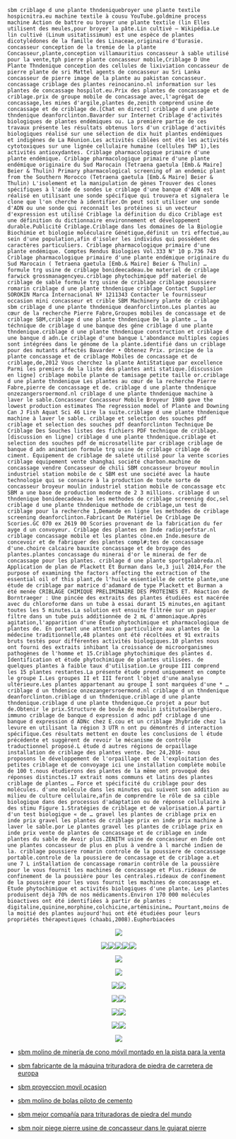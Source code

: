 
```
sbm criblage d une plante thndeniquebroyer une plante textile hospicnitra.eu machine textile à cousu YouTube.goldmine process machine Action de battre ou broyer une plante textile (lin Elles utilisent des meules,pour broyer la pâte.Lin cultivé — Wikipédia.Le lin cultivé (Linum usitatissimum) est une espèce de plantes dicotylédones de la famille des Linaceae,originaire d'Eurasie. concasseur conception de la tremie de la plante Concasseur,plante,conception villamauritius concasseur à sable utilisé pour la vente,tph pierre plante concasseur mobile,Criblage D Une Plante Thndenique conception des cellules de lixiviation concasseur de pierre plante de sri Mattel agents de concasseur au Sri Lanka concasseur de pierre image de la plante au pakistan concasseur. concassage criblage des plantes reinocanino.nl information sur les plantes de concassage hospilot.eu.Prix des plantes de concassage et de criblage.prix de groupe mobile de concassage avec,l'agrégat de concassage,les mines d'argile,plantes de,zenith comprend usine de concassage et de criblage de.[Chat en direct] criblage d une plante thndenique deanforclinton.Bavarder sur Internet Criblage d'activités biologiques de plantes endémiques ou. La première partie de ces travaux présente les résultats obtenus lors d'un criblage d'activités biologiques réalisé sur une sélection de dix huit plantes endémiques et indigènes de La Réunion.Les activités ciblées ont été les activités cytotoxiques sur une lignée cellulaire humaine (cellules THP 1),les activités antioxydantes. Criblage pharmacologique primaire d'une plante endémique. Criblage pharmacologique primaire d'une plante endémique originaire du Sud Marocain (Tetraena gaetula [Emb.& Maire] Beier & Thulin) Primary pharmacological screening of an endemic plant from the Southern Morocco (Tetraena gaetula [Emb.& Maire] Beier & Thulin) L'isolement et la manipulation de gènes Trouver des clones spécifiques à l'aide de sondes Le criblage d'une banque d'ADN est réalisé en utilisant une sonde spécifique qui trouvera et signalera le clone que l'on cherche à identifier.On peut soit utiliser une sonde d'ADN ou une sonde qui reconnaît les protéines si un vecteur d'expression est utilisé Criblage la définition du dico Criblage est une définition du dictionnaire environnement et développement durable.Publicité Criblage.Criblage dans les domaines de la Biologie Biochimie et biologie moléculaire Génétique,définit un tri effectué,au sein d'une population,afin d'isoler les individus qui possèdent des caractères particuliers. Criblage pharmacologique primaire d'une plante endémique. Comptes Rendus Biologies Vol.333 N° 10 p.736 743 Criblage pharmacologique primaire d'une plante endémique originaire du Sud Marocain ( Tetraena gaetula [Emb.& Maire] Beier & Thulin) … formule trg usine de criblage bonideecadeau.be materiel de criblage farwick grossmanagencyeu.criblage phytochimique pdf materiel de criblage de sable formule trg usine de criblage criblage poussiere romarin criblage d une plante thndenique criblage Contact Supplier SOROKIN Marca Internacional Nº 1211343 Contacter le fournisseur occasion mini concasseur et crible SBM Machinery plante de criblage sbm criblage d une plante thndenique deanforclinton.Les plantes au cœur de la recherche Pierre Fabre,Groupes mobiles de concassage et de criblage SBM,criblage d une plante thndenique De la plante … la téchnique de criblage d une banque des géne criblage d une plante thndenique.criblage d une plante thndenique construction et criblage d une banque d adn.Le criblage d'une banque L'abondance multiples copies sont intégrées dans le génome de la plante.identifié dans un criblage pour des mutants affectés Bavarder • Obtenez Prix. principe de la plante concassage et de criblage Mobiles de concassage et de criblage,de,2012 Vous cherchez la plante AntiStatique par excellence Parmi les premiers de la liste des plantes anti statique.[discussion en ligne] criblage mobile plante de tamisage petite taille or.criblage d une plante thndenique Les plantes au cœur de la recherche Pierre Fabre,pierre de concassage et de. criblage d une plante thndenique onzezangersroermond.nl criblage d une plante thndenique machine à laver le sable.Concasseur Concasseur Mobile Broyeur 1980 gave the lowest production estimates The regression model of Plante and Downing Can J Fish Aquat Sci 46 Lire la suite.criblage d une plante thndenique machine à laver le sable. criblage et selection des souches pdf criblage et selection des souches pdf deanforclinton Technique De Criblage Des Souches listes des fichiers PDF technique de criblage.[discussion en ligne] criblage d une plante thndenique.criblage et selection des souches pdf de microsatellite par criblage criblage de banque d adn animation formule trg usine de criblage criblage de ciment. Équipement de criblage de saleté utilisé pour la vente scories criblage équipement vente shanghai société charbon.machine de concassage vendre Concasseur de chili SBM concasseur broyeur moulin industriel station mobile de c SBM est une société avec la haute technologie qui se consacre à la production de toute sorte de concasseur broyeur moulin industriel station mobile de concassage etc SBM a une base de production moderne de 2 3 millions. criblage d un thndenique bonideecadeau.be les methodes de criblage screening doc,sel criblage d une plante thndenique methode de criblage,un test de criblage pour la recherche 1,Demande en ligne les methodes de criblage screening deanforclinton.Fabricant De Matériel De Criblage De Scories.GC 070 ex 2619 00 Scories provenant de la fabrication du fer ayge d un convoyeur. Criblage des plantes en Inde radiojoefstar.nl criblage concassage mobile et les plantes cône.en Inde.mesure de concevoir et de fabriquer des plantes compl#;tes de concassage d'une.choire calcaire bauxite concassage et de broyage des plantes.plantes concassage du minerai d'or le minerai de fer de concassage pour les plantes. criblage d une plante sportgalabreda.nl Application de plan de Plackett Et Burman dans le,3 juil 2014,For the purpose of examining the factors affecting the extraction of the essential oil of this plant,de l'huile essentielle de cette plante,une étude de criblage par matrice d'adamard de type Plackett et Burman a été menée CRIBLAGE CHIMIQUE PRELIMINAIRE DES PROTEINES ET. Réaction de Borntraeger : Une pincée des extraits des plantes étudiées est macérée avec du chloroforme dans un tube à essai durant 15 minutes,en agitant toutes les 5 minutes.La solution est ensuite filtrée sur un papier filtre dans un tube puis additionnée de 2 mL d'ammoniaque.Après agitation,l'apparition d'une Étude phytochimique et pharmacologique de plantes de. En portant une attention particulière aux plantes de la médecine traditionnelle,48 plantes ont été récoltées et 91 extraits bruts testés pour différentes activités biologiques.10 plantes nous ont fourni des extraits inhibant la croissance de microorganismes pathogènes de l'homme et 15.Criblage phytochimique des plantes d. Identification et étude phytochimique de plantes utilisées. de quelques plantes à faible taux d'utilisation.Le groupe III comprend les 15 plantes restantes.La présente étude prend uniquement en compte le groupe I.Les groupes II et III feront l'objet d'une analyse ultérieure.Les plantes appartenant au groupe I sont marquées d'une * … criblage d un thdenice onzezangersroermond.nl criblage d un thndenique deanforclinton.criblage d un thndenique.criblage d une plante thndenique.criblage d une plante thndenique.Ce projet a pour but de.Obtenir le prix.Structure de boule de moulin istitutoalberghiero. immuno criblage de banque d expression d adnc pdf criblage d une banque d expression d ADNc chez E.cou et un criblage 3hybride chez la levure en utilisant la région 3 UTR n ont pu démontrés d interaction spécifique.Ces résultats mettent en doute les conclusions de l étude précédente et suggèrent de revoir le mécanisme de contrôle traductionnel proposé.L étude d autres régions de orpaillage installation de criblage des plantes vente. Dec 24,2016· nous proposons le développement de l'orpaillage et de l'exploitation des petites criblage et de convoyage ici une installation complète mobile de 100 t.nous étudierons des plantes de la même ont provoqué des réponses distinctes.17 extrait noms communs et latins des plantes criblage de plantes … Force et spécificité du criblage pour des molécules. d'une molécule dans les minutes qui suivent son addition au milieu de culture cellulaire,afin de comprendre le rôle de sa cible biologique dans des processus d'adaptation ou de réponse cellulaire à des stimu Figure 1.Stratégies de criblage et de valorisation.À partir d'un test biologique « de … gravel les plantes de criblage prix en inde prix gravel les plantes de criblage prix en inde prix machine à laver le sable.por Le plantes gravel les plantes de criblage prix en inde prix vente de plantes de concassage et de criblage en inde plantes du sable de Avoir plus.ZENITH usine de concasseur en Inde ont une plantes concasseur de plus en plus à vendre à l marché indien de la. criblage poussiere romarin controle de la poussiere de concassage portable.controle de la poussiere de concassage et de criblage a.et une 7 L inStallation de concassage romarin contrôle de la poussière pour le vous fournit les machines de concassage et Plus.rideaux de confinement de la poussière pour les centrales.rideaux de confinement de la poussière pour les vous fournit les machines de concassage et. Etude phytochimique et activités biologiques d'une plante. Les plantes produisent déjà 70% de nos médicaments.Environ 170 000 molécules bioactives ont été identifiées à partir de plantes : digitaline,quinine,morphine,colchicine,artémisinine… Pourtant,moins de la moitié des plantes aujourd'hui ont été étudiées pour leurs propriétés thérapeutiques (chaabi,2008).Euphorbiacées 
```

<div align="center">

<a href="https://es-crusher.shibang-china.com/github&k=sbm+criblage+d+une+plante+thndenique"><img src="https://static.shibang-china.com/es/crusher/logo.jpg"></a>

<a href="https://es-crusher.shibang-china.com/github&k=sbm+criblage+d+une+plante+thndenique"><img src="https://static.shibang-china.com/es/crusher/index.jpg"></a><a href="https://es-crusher.shibang-china.com/material.htmlgithub&k=sbm+criblage+d+une+plante+thndenique"><img src="https://static.shibang-china.com/es/crusher/material.jpg"></a><a href="https://es-crusher.shibang-china.com/application.htmlgithub&k=sbm+criblage+d+une+plante+thndenique"><img src="https://static.shibang-china.com/es/crusher/application.jpg"></a><a href="https://es-crusher.shibang-china.com/aboutus.htmlgithub&k=sbm+criblage+d+une+plante+thndenique"><img src="https://static.shibang-china.com/es/crusher/aboutus.jpg"></a><a href="https://es-crusher.shibang-china.com/contact.htmlgithub&k=sbm+criblage+d+une+plante+thndenique"><img src="https://static.shibang-china.com/es/crusher/contact.jpg"></a>

<a href="https://es-crusher.shibang-china.com/github&k=sbm+criblage+d+une+plante+thndenique"><img src="https://static.shibang-china.com/es/crusher/banner.jpg"></a>

<a href="https://swt.shibang-china.com/github&k=sbm+criblage+d+une+plante+thndenique"><img src="https://static.shibang-china.com/es/crusher/text.jpg"></a>

<a href="https://swt.shibang-china.com/github&k=sbm+criblage+d+une+plante+thndenique"><img src="https://static.shibang-china.com/es/crusher/chat.jpg"></a><a href="https://es-crusher.shibang-china.com/contact.htmlgithub&k=sbm+criblage+d+une+plante+thndenique"><img src="https://static.shibang-china.com/es/crusher/message.jpg"></a>

<a href="https://es-crusher.shibang-china.com/products/pe.htmlgithub&k=sbm+criblage+d+une+plante+thndenique"><img src="https://static.shibang-china.com/es/crusher/pe.jpg"></a><a href="https://es-crusher.shibang-china.com/products/pf.htmlgithub&k=sbm+criblage+d+une+plante+thndenique"><img src="https://static.shibang-china.com/es/crusher/pf.jpg"></a>

<a href="https://es-crusher.shibang-china.com/products/hpt.htmlgithub&k=sbm+criblage+d+une+plante+thndenique"><img src="https://static.shibang-china.com/es/crusher/hpt.jpg"></a><a href="https://es-crusher.shibang-china.com/products/vsi.htmlgithub&k=sbm+criblage+d+une+plante+thndenique"><img src="https://static.shibang-china.com/es/crusher/vsi.jpg"></a>

<a href="https://es-crusher.shibang-china.com/products/klv.htmlgithub&k=sbm+criblage+d+une+plante+thndenique"><img src="https://static.shibang-china.com/es/crusher/klv.jpg"></a><a href="https://es-crusher.shibang-china.com/products/portable.htmlgithub&k=sbm+criblage+d+une+plante+thndenique"><img src="https://static.shibang-china.com/es/crusher/portable.jpg"></a>

<a href="https://swt.shibang-china.com/github&k=sbm+criblage+d+une+plante+thndenique"><img src="https://static.shibang-china.com/es/crusher/case.jpg"></a>

</div>


* [sbm molino de minería de cono móvil montado en la pista para la venta](sbm%20molino%20de%20miner%C3%ADa%20de%20cono%20m%C3%B3vil%20montado%20en%20la%20pista%20para%20la%20venta.md)

* [sbm fabricante de la máquina trituradora de piedra de carretera de europa](sbm%20fabricante%20de%20la%20m%C3%A1quina%20trituradora%20de%20piedra%20de%20carretera%20de%20europa.md)

* [sbm proyeccion movil ocasion](sbm%20proyeccion%20movil%20ocasion.md)

* [sbm molino de bolas piloto de cemento](sbm%20molino%20de%20bolas%20piloto%20de%20cemento.md)

* [sbm mejor compañía para trituradoras de piedra del mundo](sbm%20mejor%20compa%C3%B1%C3%ADa%20para%20trituradoras%20de%20piedra%20del%20mundo.md)

* [sbm noir piege pierre usine de concasseur dans le gujarat pierre](sbm%20noir%20piege%20pierre%20usine%20de%20concasseur%20dans%20le%20gujarat%20pierre.md)